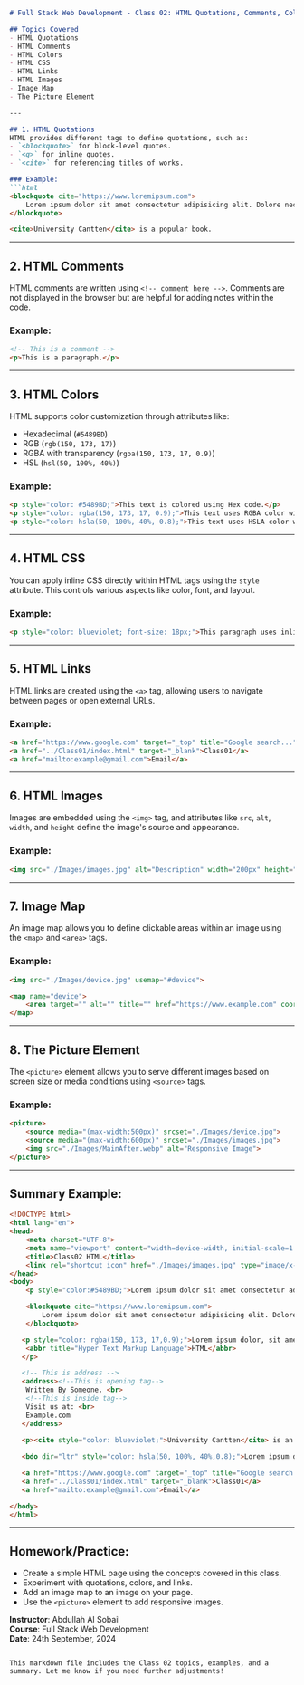 ```markdown
# Full Stack Web Development - Class 02: HTML Quotations, Comments, Colors, Links, and Images

## Topics Covered
- HTML Quotations
- HTML Comments
- HTML Colors
- HTML CSS
- HTML Links
- HTML Images
- Image Map
- The Picture Element

---

## 1. HTML Quotations
HTML provides different tags to define quotations, such as:
- `<blockquote>` for block-level quotes.
- `<q>` for inline quotes.
- `<cite>` for referencing titles of works.

### Example:
```html
<blockquote cite="https://www.loremipsum.com">
    Lorem ipsum dolor sit amet consectetur adipisicing elit. Dolore necessitatibus distinctio cupiditate provident.
</blockquote>

<cite>University Cantten</cite> is a popular book.
```

---

## 2. HTML Comments
HTML comments are written using `<!-- comment here -->`. Comments are not displayed in the browser but are helpful for adding notes within the code.

### Example:
```html
<!-- This is a comment -->
<p>This is a paragraph.</p>
```

---

## 3. HTML Colors
HTML supports color customization through attributes like:
- Hexadecimal (`#5489BD`)
- RGB (`rgb(150, 173, 17)`)
- RGBA with transparency (`rgba(150, 173, 17, 0.9)`)
- HSL (`hsl(50, 100%, 40%)`)

### Example:
```html
<p style="color: #5489BD;">This text is colored using Hex code.</p>
<p style="color: rgba(150, 173, 17, 0.9);">This text uses RGBA color with transparency.</p>
<p style="color: hsla(50, 100%, 40%, 0.8);">This text uses HSLA color with transparency.</p>
```

---

## 4. HTML CSS
You can apply inline CSS directly within HTML tags using the `style` attribute. This controls various aspects like color, font, and layout.

### Example:
```html
<p style="color: blueviolet; font-size: 18px;">This paragraph uses inline CSS.</p>
```

---

## 5. HTML Links
HTML links are created using the `<a>` tag, allowing users to navigate between pages or open external URLs.

### Example:
```html
<a href="https://www.google.com" target="_top" title="Google search...">Google</a>
<a href="../Class01/index.html" target="_blank">Class01</a>
<a href="mailto:example@gmail.com">Email</a>
```

---

## 6. HTML Images
Images are embedded using the `<img>` tag, and attributes like `src`, `alt`, `width`, and `height` define the image's source and appearance.

### Example:
```html
<img src="./Images/images.jpg" alt="Description" width="200px" height="200px">
```

---

## 7. Image Map
An image map allows you to define clickable areas within an image using the `<map>` and `<area>` tags.

### Example:
```html
<img src="./Images/device.jpg" usemap="#device">

<map name="device">
    <area target="" alt="" title="" href="https://www.example.com" coords="138,68,191,172" shape="rect">
</map>
```

---

## 8. The Picture Element
The `<picture>` element allows you to serve different images based on screen size or media conditions using `<source>` tags.

### Example:
```html
<picture>
    <source media="(max-width:500px)" srcset="./Images/device.jpg">
    <source media="(max-width:600px)" srcset="./Images/images.jpg">
    <img src="./Images/MainAfter.webp" alt="Responsive Image">
</picture>
```

---

## Summary Example:
```html
<!DOCTYPE html>
<html lang="en">
<head>
    <meta charset="UTF-8">
    <meta name="viewport" content="width=device-width, initial-scale=1.0">
    <title>Class02 HTML</title>
    <link rel="shortcut icon" href="./Images/images.jpg" type="image/x-icon">
</head>
<body>
    <p style="color:#5489BD;">Lorem ipsum dolor sit amet consectetur adipisicing elit. Cupiditate, vel placeat rerum atque dolor corporis magnam quaerat commodi reiciendis sapiente amet molestiae eum modi molestias incidunt, vero quidem iste quisquam!</p>

    <blockquote cite="https://www.loremipsum.com">
        Lorem ipsum dolor sit amet consectetur adipisicing elit. Dolore necessitatibus distinctio cupiditate provident, eos nam tempore sit similique architecto ea delectus obcaecati quos magni fugiat dicta sapiente. Dignissimos, earum ipsa.
    </blockquote>

   <p style="color: rgba(150, 173, 17,0.9);">Lorem ipsum dolor, sit amet consectetur adipisicing elit. Rem soluta earum quam. Hic aspernatur cum in dolore, <!--<q>sequi omnis voluptatem blanditiis</q>--> eum doloremque amet ut temporibus suscipit! Unde, exercitationem necessitatibus?
    <abbr title="Hyper Text Markup Language">HTML</abbr>
   </p>

   <!-- This is address -->
   <address><!--This is opening tag-->
    Written By Someone. <br>
    <!--This is inside tag-->
    Visit us at: <br>
    Example.com
   </address>

   <p><cite style="color: blueviolet;">University Cantten</cite> is an popular book</p>
   
   <bdo dir="ltr" style="color: hsla(50, 100%, 40%,0.8);">Lorem ipsum dolor sit amet consectetur </bdo>

   <a href="https://www.google.com" target="_top" title="Google search...">Google</a>
   <a href="../Class01/index.html" target="_blank">Class01</a>
   <a href="mailto:example@gmail.com">Email</a>

</body>
</html>
```

---

## Homework/Practice:
- Create a simple HTML page using the concepts covered in this class.
- Experiment with quotations, colors, and links.
- Add an image map to an image on your page.
- Use the `<picture>` element to add responsive images.

**Instructor**: Abdullah Al Sobail  
**Course**: Full Stack Web Development  
**Date**: 24th September, 2024
```

This markdown file includes the Class 02 topics, examples, and a summary. Let me know if you need further adjustments!